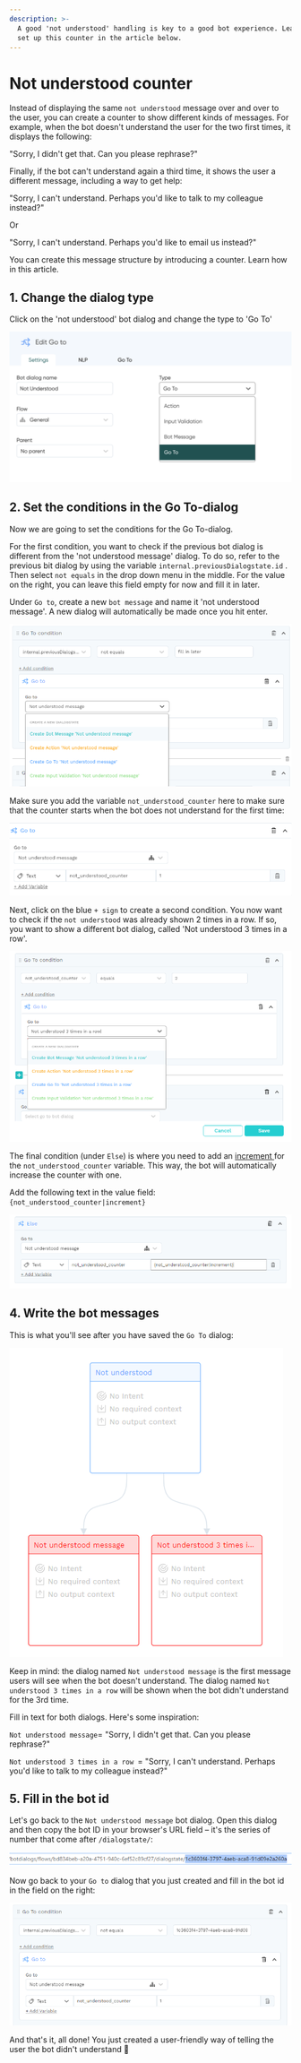 ```yaml
---
description: >-
  A good 'not understood' handling is key to a good bot experience. Learn how to
  set up this counter in the article below.
---
```


# Not understood counter

Instead of displaying the same `not understood` message over and over to the user, you can create a counter to show different kinds of messages. For example, when the bot doesn't understand the user for the two first times, it displays the following:

"Sorry, I didn't get that. Can you please rephrase?" 

Finally, if the bot can't understand again a third time, it shows the user a different message, including a way to get help:

"Sorry, I can't understand. Perhaps you'd like to talk to my colleague instead?"

Or 

"Sorry, I can't understand. Perhaps you'd like to email us instead?"

You can create this message structure by introducing a counter. Learn how in this article.

## 1. Change the dialog type

Click on the 'not understood' bot dialog and change the type to 'Go To' 

![](<../../.gitbook/assets/image (668).png>)

## 2. Set the conditions in the Go To-dialog

Now we are going to set the conditions for the Go To-dialog.

For the first condition, you want to check if the previous bot dialog is different from the 'not understood message' dialog. To do so, refer to the previous bit dialog by using the variable `internal.previousDialogstate.id` . Then select `not equals` in the drop down menu in the middle. For the value on the right, you can leave this field empty for now and fill it in later. 

Under `Go to`, create a new `bot message` and name it 'not understood message'. A new dialog will automatically be made once you hit enter.

![](<../../.gitbook/assets/image (475).png>)

Make sure you add the variable `not_understood_counter` here to make sure that the counter starts when the bot does not understand for the first time:

![](<../../.gitbook/assets/image (473).png>)

Next, click on the blue `+ sign` to create a second condition. You now want to check if the `not understood` was already shown 2 times in a row. If so, you want to show a different bot dialog, called 'Not understood 3 times in a row'.

![](<../../.gitbook/assets/image (471).png>)

The final condition (under `Else`) is where you need to add an [increment ](https://docs.chatlayer.ai/bot-answers/settings/secure-variables-gdpr#incrementing-variable-counter)for the `not_understood_counter` variable. This way, the bot will automatically increase the counter with one.

Add the following text in the value field: `{not_understood_counter|increment}`

![](<../../.gitbook/assets/image (474).png>)

## 4. Write the bot messages

This is what you'll see after you have saved the `Go To` dialog:

![](<../../.gitbook/assets/image (476).png>)

Keep in mind: the dialog named `Not understood message` is the first message users will see when the bot doesn't understand. The dialog named `Not understood 3 times in a row` will be shown when the bot didn't understand for the 3rd time. 

Fill in text for both dialogs. Here's some inspiration:

`Not understood message`= "Sorry, I didn't get that. Can you please rephrase?" 

`Not understood 3 times in a row `= "Sorry, I can't understand. Perhaps you'd like to talk to my colleague instead?"

## 5. Fill in the bot id 

Let's go back to the `Not understood message` bot dialog. Open this dialog and then copy the bot ID in your browser's URL field – it's the series of number that come after `/dialogstate/`:

![](<../../.gitbook/assets/image (468).png>)

Now go back to your `Go to` dialog that you just created and fill in the bot id in the field on the right:

![](<../../.gitbook/assets/image (470).png>)

And that's it, all done! You just created a user-friendly way of telling the user the bot didn't understand 👏
